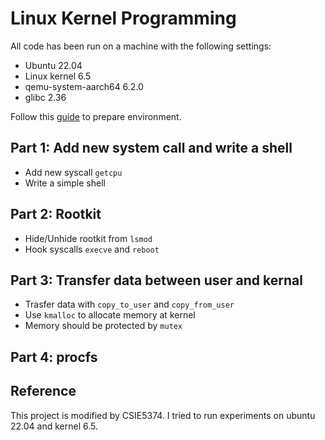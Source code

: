# Linux Kernel Programming

All code has been run on a machine with the following settings:

- Ubuntu 22.04
- Linux kernel 6.5
- qemu-system-aarch64 6.2.0
- glibc 2.36

Follow this [guide](installation.md) to prepare environment.

## Part 1: Add new system call and write a shell

- Add new syscall `getcpu`
- Write a simple shell

## Part 2: Rootkit

- Hide/Unhide rootkit from `lsmod`
- Hook syscalls `execve` and `reboot`

## Part 3: Transfer data between user and kernal

- Trasfer data with `copy_to_user` and `copy_from_user`
- Use `kmalloc` to allocate memory at kernel
- Memory should be protected by `mutex` 

## Part 4: procfs


## Reference

This project is modified by CSIE5374. I tried to run experiments on ubuntu 22.04 and kernel 6.5.